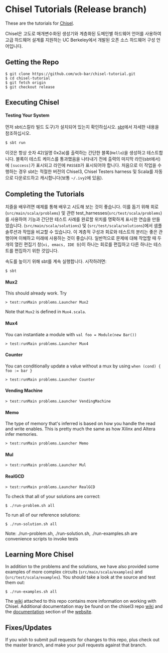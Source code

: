 Chisel Tutorials (Release branch)
================

These are the tutorials for [Chisel](https://github.com/ucb-bar/chisel3).

Chisel은 고도로 매개변수화된 생성기와 계층화된 도메인별 하드웨어 언어를 사용하여 고급 하드웨어 설계를 지원하는 UC Berkeley에서 개발된 오픈 소스 하드웨어 구성 언어입니다.


Getting the Repo
----------------

    $ git clone https://github.com/ucb-bar/chisel-tutorial.git
    $ cd chisel-tutorial
    $ git fetch origin
    $ git checkout release


Executing Chisel
----------------

#### Testing Your System
먼저 sbt(스칼라 빌드 도구)가 설치되어 있는지 확인하십시오. [sbt](http://www.scala-sbt.org/release/docs/Getting-Started/Setup.html)에서 자세한 내용을 참조하십시오. 

    $ sbt run

이것은 항상 숫자 42(일명 0x2a)를 출력하는 간단한 블록(`Hello`)을 생성하고 테스트합니다. 블록이 테스트 케이스를 통과했음을 나타내기 전에 출력의 마지막 라인(sbt에서)에 `[success]`가 표시되고 라인에 `PASSED`가 표시되어야 합니다. 처음으로 이 작업을 수행하는 경우 sbt는 적절한 버전의 Chisel3, Chisel Testers harness 및 Scala를 자동으로 다운로드하고 캐시합니다(보통 `~/.ivy2`에 있음).

Completing the Tutorials
------------------------

치즐을 배우려면 예제를 통해 배우고 시도해 보는 것이 좋습니다. 이를 돕기 위해 회로(`src/main/scala/problems`) 및 관련 test_harnesses(`src/test/scala/problems`)를 사용하여 기능과 간단한 테스트 사례를 완료할 위치를 명확하게 표시한 연습을 만들었습니다. (`src/main/scala/solutions`) 및 (`src/test/scala/solutions`)에서 샘플 솔루션과 작업을 비교할 수 있습니다. 이 계층적 구성과 회로와 테스트의 분리는 좋은 관행이며 이해하고 미래에 사용하는 것이 좋습니다. 일반적으로 문제에 대해 작업할 때 두 개의 열린 편집기 창(`vi, emacs, IDE 등`)이 하나는 회로를 편집하고 다른 하나는 테스트를 편집하기 위한 것입니다.

속도를 높이기 위해 sbt를 계속 실행합니다. 시작하려면:

    $ sbt

#### Mux2
This should already work. Try

    > test:runMain problems.Launcher Mux2
    
Note that `Mux2` is defined in `Mux4.scala`.

#### Mux4
You can instantiate a module with `val foo = Module(new Bar())`

    > test:runMain problems.Launcher Mux4

#### Counter
You can conditionally update a value without a mux by using `when (cond) { foo := bar }`

    > test:runMain problems.Launcher Counter

#### Vending Machine

    > test:runMain problems.Launcher VendingMachine

#### Memo
The type of memory that's inferred is based on how you handle the read and
write enables. This is pretty much the same as how Xilinx and Altera infer
memories.

    > test:runMain problems.Launcher Memo

#### Mul

    > test:runMain problems.Launcher Mul

#### RealGCD

    > test:runMain problems.Launcher RealGCD


To check that all of your solutions are correct:

    $ ./run-problem.sh all


To run all of our reference solutions:

    $ ./run-solution.sh all

Note: ./run-problem.sh, ./run-solution.sh, ./run-examples.sh are convenience scripts to invoke tests

Learning More Chisel
--------------------
In addition to the problems and the solutions, we have also provided some
examples of more complex circuits (`src/main/scala/examples`) and (`src/test/scala/examples`). You should take a 
look at the source and test them out:

    $ ./run-examples.sh all

The [wiki](https://github.com/ucb-bar/chisel-tutorial/wiki/) attached to this repo contains more information on working with Chisel.
Additional documentation may be found on the chisel3 repo
[wiki](https://github.com/ucb-bar/chisel3/wiki/)
and the
[documentation](https://chisel.eecs.berkeley.edu/documentation.html)
section of the [website](https://chisel.eecs.berkeley.edu/).

Fixes/Updates
-------------
If you wish to submit pull requests for changes to this repo, plus check out the master branch, and make your pull requests against that branch.

